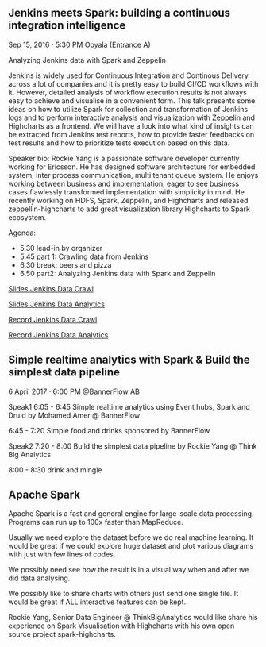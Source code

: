 ## Jenkins meets Spark: building a continuous integration intelligence
Sep 15, 2016 · 5:30 PM
Ooyala (Entrance A)

Analyzing Jenkins data with Spark and Zeppelin

Jenkins is widely used for Continuous Integration and Continous Delivery across a lot of companies and it is pretty easy to build CI/CD workflows with it. However, detailed analysis of workflow execution results is not always easy to achieve and visualise in a convenient form. This talk presents some ideas on how to utilize Spark for collection and transformation of Jenkins logs and to perform interactive analysis and visualization with Zeppelin and Highcharts as a frontend. We will have a look into what kind of insights can be extracted from Jenkins test reports, how to provide faster feedbacks on test results and how to prioritize tests execution based on this data.

Speaker bio: 
Rockie Yang is a passionate software developer currently working for Ericsson. He has designed software architecture for embedded system, inter process communication, multi tenant queue system. He enjoys working between business and implementation, eager to see business cases flawlessly transformed implementation with simplicity in mind. He recently working on HDFS, Spark, Zeppelin, and Highcharts and released zeppellin-highcharts to add great visualization library Highcharts to Spark ecosystem.

Agenda: 

* 5.30 lead-in by organizer 
* 5.45 part 1: Crawling data from Jenkins 
* 6.30 break: beers and pizza 
* 6.50 part2: Analyzing Jenkins data with Spark and Zeppelin

[Slides Jenkins Data Crawl](http://rockie-yang.github.io/talks/jenkins-data-crawl/)

[Slides Jenkins Data Analytics](http://rockie-yang.github.io/talks/jenkins-data-analytics/)

[Record Jenkins Data Crawl](https://youtu.be/8N8VGcKmkR4)

[Record Jenkins Data Analytics](https://youtu.be/NmOYa-e7mI8)


## Simple realtime analytics with Spark & Build the simplest data pipeline
6 April 2017 · 6:00 PM
@BannerFlow AB

Speak1 6:05 - 6:45  Simple realtime analytics using Event hubs, Spark and Druid by Mohamed Amer @ BannerFlow

6:45 - 7:20 Simple food and drinks sponsored by BannerFlow

Speak2 7:20 - 8:00  Build the simplest data pipeline by Rockie Yang @ Think Big Analytics

8:00 - 8:30 drink and mingle

## Apache Spark

Apache Spark is a fast and general engine for large-scale data processing. Programs can run up to 100x faster than MapReduce.

Usually we need explore the dataset before we do real machine learning. It would be great if we could explore huge dataset and plot various diagrams with just with few lines of codes.

We possibly need see how the result is in a visual way when and after we did data analysing.

We possibly like to share charts with others just send one single file. It would be great if ALL interactive features can be kept.

Rockie Yang, Senior Data Engineer @ ThinkBigAnalytics would like share his experience on Spark Visualisation with Highcharts with his own open source project spark-highcharts.